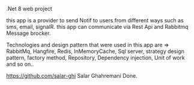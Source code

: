 .Net 8 web project 

this app is a provider to send Notif to users from different ways such as sms, email, signalR.
this app can communicate via Rest Api and Rabbitmq Message brocker.


Technologies and design pattern that were used in this app are =>
RabbitMq, Hangfire, Redis, InMemoryCache, Sql server, strategy design pattern, factory method, Repository, Dependency injection, Unit of work and so on..

https://github.com/salar-ghi
Salar Ghahremani
Done.
